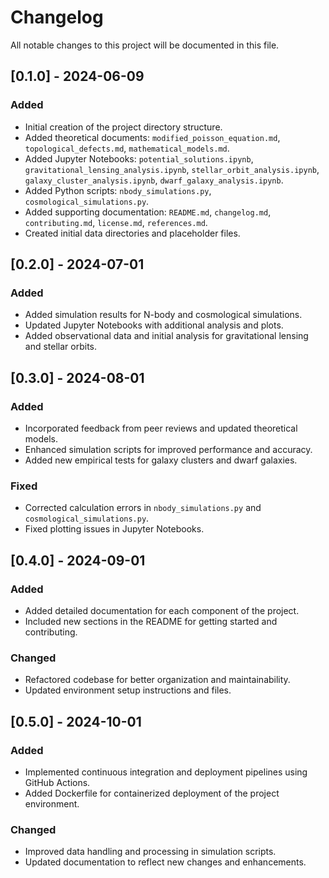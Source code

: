 
# Changelog

All notable changes to this project will be documented in this file.

## [0.1.0] - 2024-06-09
### Added
- Initial creation of the project directory structure.
- Added theoretical documents: `modified_poisson_equation.md`, `topological_defects.md`, `mathematical_models.md`.
- Added Jupyter Notebooks: `potential_solutions.ipynb`, `gravitational_lensing_analysis.ipynb`, `stellar_orbit_analysis.ipynb`, `galaxy_cluster_analysis.ipynb`, `dwarf_galaxy_analysis.ipynb`.
- Added Python scripts: `nbody_simulations.py`, `cosmological_simulations.py`.
- Added supporting documentation: `README.md`, `changelog.md`, `contributing.md`, `license.md`, `references.md`.
- Created initial data directories and placeholder files.

## [0.2.0] - 2024-07-01
### Added
- Added simulation results for N-body and cosmological simulations.
- Updated Jupyter Notebooks with additional analysis and plots.
- Added observational data and initial analysis for gravitational lensing and stellar orbits.

## [0.3.0] - 2024-08-01
### Added
- Incorporated feedback from peer reviews and updated theoretical models.
- Enhanced simulation scripts for improved performance and accuracy.
- Added new empirical tests for galaxy clusters and dwarf galaxies.

### Fixed
- Corrected calculation errors in `nbody_simulations.py` and `cosmological_simulations.py`.
- Fixed plotting issues in Jupyter Notebooks.

## [0.4.0] - 2024-09-01
### Added
- Added detailed documentation for each component of the project.
- Included new sections in the README for getting started and contributing.

### Changed
- Refactored codebase for better organization and maintainability.
- Updated environment setup instructions and files.

## [0.5.0] - 2024-10-01
### Added
- Implemented continuous integration and deployment pipelines using GitHub Actions.
- Added Dockerfile for containerized deployment of the project environment.

### Changed
- Improved data handling and processing in simulation scripts.
- Updated documentation to reflect new changes and enhancements.

